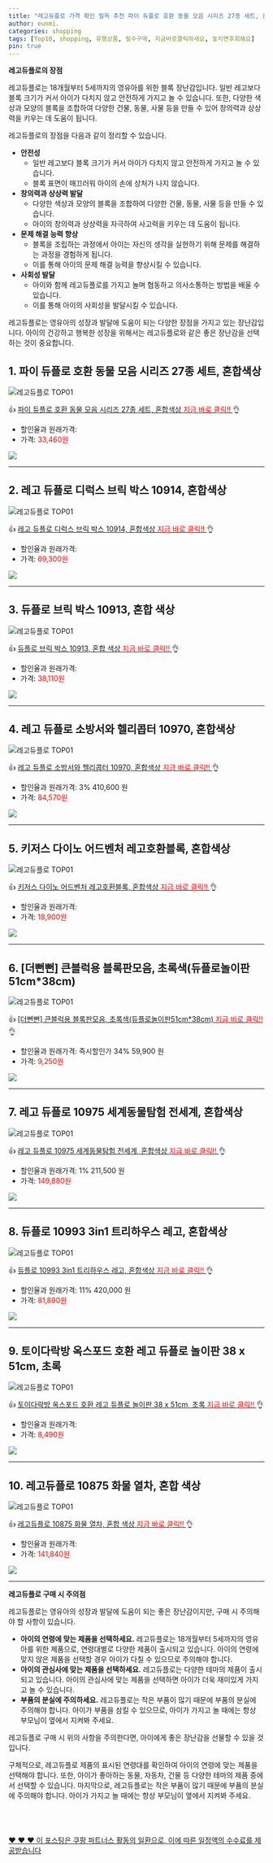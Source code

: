 ```yaml
---
title: "레고듀플로 가격 확인 필독 추천 파이 듀플로 호환 동물 모음 시리즈 27종 세트, 혼합색상 비교 장점 구매가이드"
author: eunmi.
categories: shopping
tags: [Top10, shopping, 유행상품, 필수구매, 지금바로클릭하세요, 놓치면후회해요]
pin: true
---
```

**레고듀플로의 장점**

레고듀플로는 18개월부터 5세까지의 영유아를 위한 블록 장난감입니다. 일반 레고보다 블록 크기가 커서 아이가 다치지 않고 안전하게 가지고 놀 수 있습니다. 또한, 다양한 색상과 모양의 블록을 조합하여 다양한 건물, 동물, 사물 등을 만들 수 있어 창의력과 상상력을 키우는 데 도움이 됩니다.

레고듀플로의 장점을 다음과 같이 정리할 수 있습니다.

* **안전성**
    * 일반 레고보다 블록 크기가 커서 아이가 다치지 않고 안전하게 가지고 놀 수 있습니다.
    * 블록 표면이 매끄러워 아이의 손에 상처가 나지 않습니다.
* **창의력과 상상력 발달**
    * 다양한 색상과 모양의 블록을 조합하여 다양한 건물, 동물, 사물 등을 만들 수 있습니다.
    * 아이의 창의력과 상상력을 자극하여 사고력을 키우는 데 도움이 됩니다.
* **문제 해결 능력 향상**
    * 블록을 조립하는 과정에서 아이는 자신의 생각을 실현하기 위해 문제를 해결하는 과정을 경험하게 됩니다.
    * 이를 통해 아이의 문제 해결 능력을 향상시킬 수 있습니다.
* **사회성 발달**
    * 아이와 함께 레고듀플로를 가지고 놀며 협동하고 의사소통하는 방법을 배울 수 있습니다.
    * 이를 통해 아이의 사회성을 발달시킬 수 있습니다.

레고듀플로는 영유아의 성장과 발달에 도움이 되는 다양한 장점을 가지고 있는 장난감입니다. 아이의 건강하고 행복한 성장을 위해서는 레고듀플로와 같은 좋은 장난감을 선택하는 것이 중요합니다.

   

## 1. 파이 듀플로 호환 동물 모음 시리즈 27종 세트, 혼합색상

![레고듀플로 TOP01](https://thumbnail10.coupangcdn.com/thumbnails/remote/230x230ex/image/retail/images/364135380521824-4faec115-5c07-4b0c-80c0-aafdea6554d1.jpg)


👍 [파이 듀플로 호환 동물 모음 시리즈 27종 세트, 혼합색상 <font color=red> 지금 바로 클릭!! </font> ](https://link.coupang.com/re/AFFSDP?lptag=AF3617701&subid=GithubCoopas&pageKey=6708841776&traceid=V0-153&itemId=15567349585&vendorItemId=82786454751) 👌 


- 할인율과 원래가격: 
- 가격: <span style='color:red'>33,460원</span>

[![](/discount_price.png)](https://link.coupang.com/re/AFFSDP?lptag=AF3617701&subid=GithubCoopas&pageKey=6708841776&traceid=V0-153&itemId=15567349585&vendorItemId=82786454751)

---


   

## 2. 레고 듀플로 디럭스 브릭 박스 10914, 혼합색상

![레고듀플로 TOP01](https://thumbnail8.coupangcdn.com/thumbnails/remote/230x230ex/image/vendor_inventory/3acf/fa4aa397d751384c22423d5580ad258c36487d1eb3d60e6eb855cee3ca8e.jpg)


👍 [레고 듀플로 디럭스 브릭 박스 10914, 혼합색상 <font color=red> 지금 바로 클릭!! </font> ](https://link.coupang.com/re/AFFSDP?lptag=AF3617701&subid=GithubCoopas&pageKey=4359479590&traceid=V0-153&itemId=5125786477&vendorItemId=87659394706) 👌 


- 할인율과 원래가격: 
- 가격: <span style='color:red'>69,300원</span>

[![](/discount_price.png)](https://link.coupang.com/re/AFFSDP?lptag=AF3617701&subid=GithubCoopas&pageKey=4359479590&traceid=V0-153&itemId=5125786477&vendorItemId=87659394706)

---


   

## 3. 듀플로 브릭 박스 10913, 혼합 색상

![레고듀플로 TOP01](https://thumbnail9.coupangcdn.com/thumbnails/remote/230x230ex/image/retail/images/2525950283959017-595e7389-14f2-47fc-a763-ea4d286244c8.jpg)


👍 [듀플로 브릭 박스 10913, 혼합 색상 <font color=red> 지금 바로 클릭!! </font> ](https://link.coupang.com/re/AFFSDP?lptag=AF3617701&subid=GithubCoopas&pageKey=4340138376&traceid=V0-153&itemId=5079615165&vendorItemId=70108474084) 👌 


- 할인율과 원래가격: 
- 가격: <span style='color:red'>38,110원</span>

[![](/discount_price.png)](https://link.coupang.com/re/AFFSDP?lptag=AF3617701&subid=GithubCoopas&pageKey=4340138376&traceid=V0-153&itemId=5079615165&vendorItemId=70108474084)

---


   

## 4. 레고 듀플로 소방서와 헬리콥터 10970, 혼합색상

![레고듀플로 TOP01](https://thumbnail7.coupangcdn.com/thumbnails/remote/230x230ex/image/rs_quotation_api/arixnc5k/7765dd5959404d1483e6338b568d57cd.jpg)


👍 [레고 듀플로 소방서와 헬리콥터 10970, 혼합색상 <font color=red> 지금 바로 클릭!! </font> ](https://link.coupang.com/re/AFFSDP?lptag=AF3617701&subid=GithubCoopas&pageKey=6348680307&traceid=V0-153&itemId=13349585109&vendorItemId=80604752530) 👌 


- 할인율과 원래가격: 3%  410,600   원
- 가격: <span style='color:red'>84,570원</span>

[![](/discount_price.png)](https://link.coupang.com/re/AFFSDP?lptag=AF3617701&subid=GithubCoopas&pageKey=6348680307&traceid=V0-153&itemId=13349585109&vendorItemId=80604752530)

---


   

## 5. 키저스 다이노 어드벤처 레고호환블록, 혼합색상

![레고듀플로 TOP01](https://thumbnail10.coupangcdn.com/thumbnails/remote/230x230ex/image/retail/images/2970585943606095-f7bed4fb-183d-4fec-9dc0-1a92c0b5bf16.jpg)


👍 [키저스 다이노 어드벤처 레고호환블록, 혼합색상 <font color=red> 지금 바로 클릭!! </font> ](https://link.coupang.com/re/AFFSDP?lptag=AF3617701&subid=GithubCoopas&pageKey=6837644823&traceid=V0-153&itemId=16250344005&vendorItemId=83443552889) 👌 


- 할인율과 원래가격: 
- 가격: <span style='color:red'>18,900원</span>

[![](/discount_price.png)](https://link.coupang.com/re/AFFSDP?lptag=AF3617701&subid=GithubCoopas&pageKey=6837644823&traceid=V0-153&itemId=16250344005&vendorItemId=83443552889)

---


   

## 6. [더뻔뻔] 큰블럭용 블록판모음, 초록색(듀플로놀이판51cm*38cm)

![레고듀플로 TOP01](https://thumbnail6.coupangcdn.com/thumbnails/remote/230x230ex/image/vendor_inventory/images/2018/06/12/23/7/5f652321-c4cb-4c19-8def-c17df5e89421.jpg)


👍 [[더뻔뻔] 큰블럭용 블록판모음, 초록색(듀플로놀이판51cm*38cm) <font color=red> 지금 바로 클릭!! </font> ](https://link.coupang.com/re/AFFSDP?lptag=AF3617701&subid=GithubCoopas&pageKey=6714197316&traceid=V0-153&itemId=15597122807&vendorItemId=3752241074) 👌 


- 할인율과 원래가격: 즉시할인가 34%  59,900   원
- 가격: <span style='color:red'>9,250원</span>

[![](/discount_price.png)](https://link.coupang.com/re/AFFSDP?lptag=AF3617701&subid=GithubCoopas&pageKey=6714197316&traceid=V0-153&itemId=15597122807&vendorItemId=3752241074)

---


   

## 7. 레고 듀플로 10975 세계동물탐험 전세계, 혼합색상

![레고듀플로 TOP01](https://thumbnail6.coupangcdn.com/thumbnails/remote/230x230ex/image/vendor_inventory/c977/a9216adde08e51845bdc86d1a210e826ea6e326620441131d96d97fd3cf2.jpg)


👍 [레고 듀플로 10975 세계동물탐험 전세계, 혼합색상 <font color=red> 지금 바로 클릭!! </font> ](https://link.coupang.com/re/AFFSDP?lptag=AF3617701&subid=GithubCoopas&pageKey=6927337428&traceid=V0-153&itemId=16750628719&vendorItemId=85946092161) 👌 


- 할인율과 원래가격: 1%  211,500   원
- 가격: <span style='color:red'>149,880원</span>

[![](/discount_price.png)](https://link.coupang.com/re/AFFSDP?lptag=AF3617701&subid=GithubCoopas&pageKey=6927337428&traceid=V0-153&itemId=16750628719&vendorItemId=85946092161)

---


   

## 8. 듀플로 10993 3in1 트리하우스 레고, 혼합색상

![레고듀플로 TOP01](https://thumbnail9.coupangcdn.com/thumbnails/remote/230x230ex/image/rs_quotation_api/fsg6ltcq/21d7c8edec404c98ab8972d36fa219b8.png)


👍 [듀플로 10993 3in1 트리하우스 레고, 혼합색상 <font color=red> 지금 바로 클릭!! </font> ](https://link.coupang.com/re/AFFSDP?lptag=AF3617701&subid=GithubCoopas&pageKey=7329429171&traceid=V0-153&itemId=18814212250&vendorItemId=85944704413) 👌 


- 할인율과 원래가격: 11%  420,000   원
- 가격: <span style='color:red'>81,890원</span>

[![](/discount_price.png)](https://link.coupang.com/re/AFFSDP?lptag=AF3617701&subid=GithubCoopas&pageKey=7329429171&traceid=V0-153&itemId=18814212250&vendorItemId=85944704413)

---


   

## 9. 토이다락방 옥스포드 호환 레고 듀플로 놀이판 38 x 51cm, 초록

![레고듀플로 TOP01](https://thumbnail6.coupangcdn.com/thumbnails/remote/230x230ex/image/retail/images/2445846521518677-edf9d3dd-5bee-4128-8ef6-6b3310011bab.jpg)


👍 [토이다락방 옥스포드 호환 레고 듀플로 놀이판 38 x 51cm, 초록 <font color=red> 지금 바로 클릭!! </font> ](https://link.coupang.com/re/AFFSDP?lptag=AF3617701&subid=GithubCoopas&pageKey=1633251384&traceid=V0-153&itemId=2785862506&vendorItemId=70775595887) 👌 


- 할인율과 원래가격: 
- 가격: <span style='color:red'>8,490원</span>

[![](/discount_price.png)](https://link.coupang.com/re/AFFSDP?lptag=AF3617701&subid=GithubCoopas&pageKey=1633251384&traceid=V0-153&itemId=2785862506&vendorItemId=70775595887)

---


   

## 10. 레고듀플로 10875 화물 열차, 혼합 색상

![레고듀플로 TOP01](https://thumbnail7.coupangcdn.com/thumbnails/remote/230x230ex/image/product/image/vendoritem/2019/02/08/3716369344/fa4af870-e8bb-4a86-a1fc-8b07a0f94ed0.jpg)


👍 [레고듀플로 10875 화물 열차, 혼합 색상 <font color=red> 지금 바로 클릭!! </font> ](https://link.coupang.com/re/AFFSDP?lptag=AF3617701&subid=GithubCoopas&pageKey=94135158&traceid=V0-153&itemId=291402556&vendorItemId=3716369344) 👌 


- 할인율과 원래가격: 
- 가격: <span style='color:red'>141,840원</span>

[![](/discount_price.png)](https://link.coupang.com/re/AFFSDP?lptag=AF3617701&subid=GithubCoopas&pageKey=94135158&traceid=V0-153&itemId=291402556&vendorItemId=3716369344)

---
**레고듀플로 구매 시 주의점**

레고듀플로는 영유아의 성장과 발달에 도움이 되는 좋은 장난감이지만, 구매 시 주의해야 할 사항이 있습니다.

* **아이의 연령에 맞는 제품을 선택하세요.** 레고듀플로는 18개월부터 5세까지의 영유아를 위한 제품으로, 연령대별로 다양한 제품이 출시되고 있습니다. 아이의 연령에 맞지 않은 제품을 선택할 경우 아이가 다칠 수 있으므로 주의해야 합니다.
* **아이의 관심사에 맞는 제품을 선택하세요.** 레고듀플로는 다양한 테마의 제품이 출시되고 있습니다. 아이의 관심사에 맞는 제품을 선택하면 아이가 더욱 재미있게 가지고 놀 수 있습니다.
* **부품의 분실에 주의하세요.** 레고듀플로는 작은 부품이 많기 때문에 부품의 분실에 주의해야 합니다. 아이가 부품을 삼킬 수 있으므로, 아이가 가지고 놀 때에는 항상 부모님이 옆에서 지켜봐 주세요.

레고듀플로 구매 시 위의 사항을 주의한다면, 아이에게 좋은 장난감을 선물할 수 있을 것입니다.

구체적으로, 레고듀플로 제품의 표시된 연령대를 확인하여 아이의 연령에 맞는 제품을 선택해야 합니다. 또한, 아이가 좋아하는 동물, 자동차, 건물 등 다양한 테마의 제품 중에서 선택할 수 있습니다. 마지막으로, 레고듀플로는 작은 부품이 많기 때문에 부품의 분실에 주의해야 합니다. 아이가 가지고 놀 때에는 항상 부모님이 옆에서 지켜봐 주세요.<br><br><br><br><br> [ ❤ ❤ ❤ 이 포스팅은 쿠팡 파트너스 활동의 일환으로, 이에 따른 일정액의 수수료를 제공받습니다](https://link.coupang.com/a/bcEFyh)
